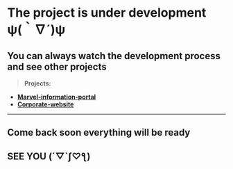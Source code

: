 # **The project is under development** ψ(｀∇´)ψ
## **You can always watch the development process and see other projects**
> **Projects:**
- [**Marvel-information-portal**](https://github.com/MrScotch679/Marvel-information-portal)
- [**Corporate-website**](https://github.com/MrScotch679/Corporate-website)
____
## **Come back soon everything will be ready** 
## **SEE YOU** (´▽`ʃ♡ƪ)

